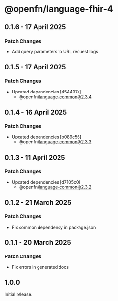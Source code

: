 # @openfn/language-fhir-4

## 0.1.6 - 17 April 2025

### Patch Changes

* Add query parameters to URL request logs

## 0.1.5 - 17 April 2025

### Patch Changes

* Updated dependencies \[454497a]
  * @openfn/language-common@2.3.4

## 0.1.4 - 16 April 2025

### Patch Changes

* Updated dependencies \[b089c56]
  * @openfn/language-common@2.3.3

## 0.1.3 - 11 April 2025

### Patch Changes

* Updated dependencies \[d7105c0]
  * @openfn/language-common@2.3.2

## 0.1.2 - 21 March 2025

### Patch Changes

* Fix common dependency in package.json

## 0.1.1 - 20 March 2025

### Patch Changes

* Fix errors in generated docs

## 1.0.0

Initial release.
